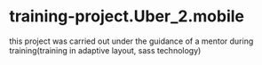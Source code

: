 # training-project.Uber_2.mobile
this project was carried out under the guidance of a mentor during training(training in adaptive layout, sass technology)

